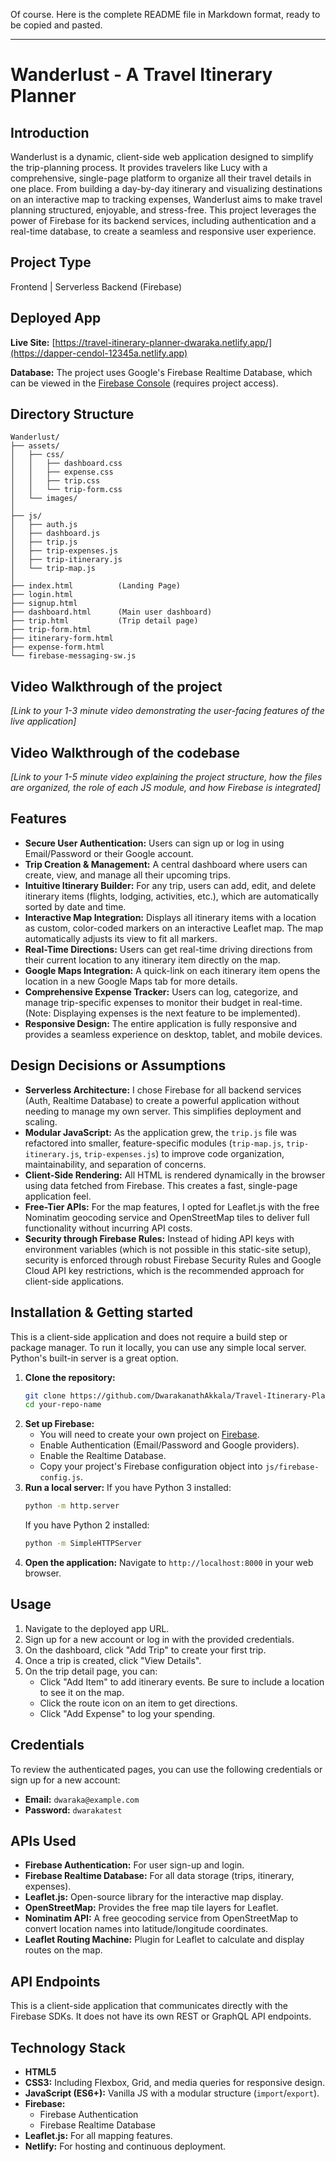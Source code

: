 Of course. Here is the complete README file in Markdown format, ready to be copied and pasted.

---

# Wanderlust - A Travel Itinerary Planner

## Introduction
Wanderlust is a dynamic, client-side web application designed to simplify the trip-planning process. It provides travelers like Lucy with a comprehensive, single-page platform to organize all their travel details in one place. From building a day-by-day itinerary and visualizing destinations on an interactive map to tracking expenses, Wanderlust aims to make travel planning structured, enjoyable, and stress-free. This project leverages the power of Firebase for its backend services, including authentication and a real-time database, to create a seamless and responsive user experience.

## Project Type
Frontend | Serverless Backend (Firebase)

## Deployed App
**Live Site:** [https://travel-itinerary-planner-dwaraka.netlify.app/](https://dapper-cendol-12345a.netlify.app)

**Database:** The project uses Google's Firebase Realtime Database, which can be viewed in the [Firebase Console](https://console.firebase.google.com/) (requires project access).

## Directory Structure
```
Wanderlust/
├── assets/
│   ├── css/
│   │   ├── dashboard.css
│   │   ├── expense.css
│   │   ├── trip.css
│   │   └── trip-form.css
│   └── images/
│
├── js/
│   ├── auth.js
│   ├── dashboard.js
│   ├── trip.js
│   ├── trip-expenses.js
│   ├── trip-itinerary.js
│   └── trip-map.js
│
├── index.html          (Landing Page)
├── login.html
├── signup.html
├── dashboard.html      (Main user dashboard)
├── trip.html           (Trip detail page)
├── trip-form.html
├── itinerary-form.html
├── expense-form.html
└── firebase-messaging-sw.js
```

## Video Walkthrough of the project
*[Link to your 1-3 minute video demonstrating the user-facing features of the live application]*

## Video Walkthrough of the codebase
*[Link to your 1-5 minute video explaining the project structure, how the files are organized, the role of each JS module, and how Firebase is integrated]*

## Features
- **Secure User Authentication:** Users can sign up or log in using Email/Password or their Google account.
- **Trip Creation & Management:** A central dashboard where users can create, view, and manage all their upcoming trips.
- **Intuitive Itinerary Builder:** For any trip, users can add, edit, and delete itinerary items (flights, lodging, activities, etc.), which are automatically sorted by date and time.
- **Interactive Map Integration:** Displays all itinerary items with a location as custom, color-coded markers on an interactive Leaflet map. The map automatically adjusts its view to fit all markers.
- **Real-Time Directions:** Users can get real-time driving directions from their current location to any itinerary item directly on the map.
- **Google Maps Integration:** A quick-link on each itinerary item opens the location in a new Google Maps tab for more details.
- **Comprehensive Expense Tracker:** Users can log, categorize, and manage trip-specific expenses to monitor their budget in real-time. (Note: Displaying expenses is the next feature to be implemented).
- **Responsive Design:** The entire application is fully responsive and provides a seamless experience on desktop, tablet, and mobile devices.

## Design Decisions or Assumptions
- **Serverless Architecture:** I chose Firebase for all backend services (Auth, Realtime Database) to create a powerful application without needing to manage my own server. This simplifies deployment and scaling.
- **Modular JavaScript:** As the application grew, the `trip.js` file was refactored into smaller, feature-specific modules (`trip-map.js`, `trip-itinerary.js`, `trip-expenses.js`) to improve code organization, maintainability, and separation of concerns.
- **Client-Side Rendering:** All HTML is rendered dynamically in the browser using data fetched from Firebase. This creates a fast, single-page application feel.
- **Free-Tier APIs:** For the map features, I opted for Leaflet.js with the free Nominatim geocoding service and OpenStreetMap tiles to deliver full functionality without incurring API costs.
- **Security through Firebase Rules:** Instead of hiding API keys with environment variables (which is not possible in this static-site setup), security is enforced through robust Firebase Security Rules and Google Cloud API key restrictions, which is the recommended approach for client-side applications.

## Installation & Getting started
This is a client-side application and does not require a build step or package manager. To run it locally, you can use any simple local server. Python's built-in server is a great option.

1.  **Clone the repository:**
    ```bash
    git clone https://github.com/DwarakanathAkkala/Travel-Itinerary-Planner
    cd your-repo-name
    ```
2.  **Set up Firebase:**
    - You will need to create your own project on [Firebase](https://firebase.google.com/).
    - Enable Authentication (Email/Password and Google providers).
    - Enable the Realtime Database.
    - Copy your project's Firebase configuration object into `js/firebase-config.js`.
3.  **Run a local server:**
    If you have Python 3 installed:
    ```bash
    python -m http.server
    ```
    If you have Python 2 installed:
    ```bash
    python -m SimpleHTTPServer
    ```
4.  **Open the application:**
    Navigate to `http://localhost:8000` in your web browser.

## Usage
1.  Navigate to the deployed app URL.
2.  Sign up for a new account or log in with the provided credentials.
3.  On the dashboard, click "Add Trip" to create your first trip.
4.  Once a trip is created, click "View Details".
5.  On the trip detail page, you can:
    - Click "Add Item" to add itinerary events. Be sure to include a location to see it on the map.
    - Click the route icon on an item to get directions.
    - Click "Add Expense" to log your spending.

## Credentials
To review the authenticated pages, you can use the following credentials or sign up for a new account:

-   **Email:** `dwaraka@example.com`
-   **Password:** `dwarakatest`

## APIs Used
-   **Firebase Authentication:** For user sign-up and login.
-   **Firebase Realtime Database:** For all data storage (trips, itinerary, expenses).
-   **Leaflet.js:** Open-source library for the interactive map display.
-   **OpenStreetMap:** Provides the free map tile layers for Leaflet.
-   **Nominatim API:** A free geocoding service from OpenStreetMap to convert location names into latitude/longitude coordinates.
-   **Leaflet Routing Machine:** Plugin for Leaflet to calculate and display routes on the map.

## API Endpoints
This is a client-side application that communicates directly with the Firebase SDKs. It does not have its own REST or GraphQL API endpoints.

## Technology Stack
-   **HTML5**
-   **CSS3:** Including Flexbox, Grid, and media queries for responsive design.
-   **JavaScript (ES6+):** Vanilla JS with a modular structure (`import`/`export`).
-   **Firebase:**
    -   Firebase Authentication
    -   Firebase Realtime Database
-   **Leaflet.js:** For all mapping features.
-   **Netlify:** For hosting and continuous deployment.